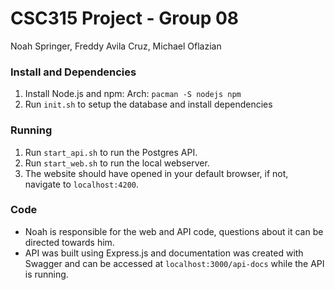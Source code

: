 # CSC315 Project - Group 08
Noah Springer, Freddy Avila Cruz, Michael Oflazian
### Install and Dependencies
1. Install Node.js and npm:
  Arch: `pacman -S nodejs npm`
2. Run `init.sh` to setup the database and install dependencies
### Running
1. Run `start_api.sh` to run the Postgres API.
2. Run `start_web.sh` to run the local webserver.
3. The website should have opened in your default browser, if not, navigate to `localhost:4200`.

### Code
- Noah is responsible for the web and API code, questions about it can be directed towards him.
- API was built using Express.js and documentation was created with Swagger and can be accessed at `localhost:3000/api-docs` while the API is running.